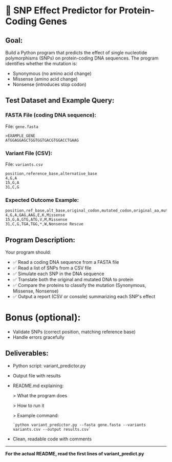 # 🧬 SNP Effect Predictor for Protein-Coding Genes

## Goal:
Build a Python program that predicts the effect of single nucleotide polymorphisms (SNPs) on protein-coding DNA sequences. The program identifies whether the mutation is:
- Synonymous (no amino acid change)
- Missense (amino acid change)
- Nonsense (introduces stop codon)

## Test Dataset and Example Query:
### FASTA File (coding DNA sequence):
File: `gene.fasta`
```
>EXAMPLE_GENE
ATGGAGGAGCTGGTGGTGACGTGGACCTGAAG
```

### Variant File (CSV):
File: `variants.csv`
```
position,reference_base,alternative_base
4,G,A
15,G,A
31,C,G
```

### Expected Outcome Example:
```
position,ref_base,alt_base,original_codon,mutated_codon,original_aa,mutated_aa,mutation_type
4,G,A,GAG,AAG,E,K,Missense
15,G,A,GTG,ATG,V,M,Missense
31,C,G,TGA,TGG,*,W,Nonsense Rescue
```

## Program Description:
Your program should:
- ✅ Read a coding DNA sequence from a FASTA file
- ✅ Read a list of SNPs from a CSV file
- ✅ Simulate each SNP in the DNA sequence
- ✅ Translate both the original and mutated DNA to protein
- ✅ Compare the proteins to classify the mutation (Synonymous, Missense, Nonsense)
- ✅ Output a report (CSV or console) summarizing each SNP's effect

# Bonus (optional):
- Validate SNPs (correct position, matching reference base)
- Handle errors gracefully

## Deliverables:
- Python script: variant_predictor.py
- Output file with results
- README.md explaining:
  
    \> What the program does
  
    \> How to run it
  
    \> Example command:
  
      `python variant_predictor.py --fasta gene.fasta --variants variants.csv --output results.csv`
  
- Clean, readable code with comments

---
**For the actual README, read the first lines of variant_predict.py**
